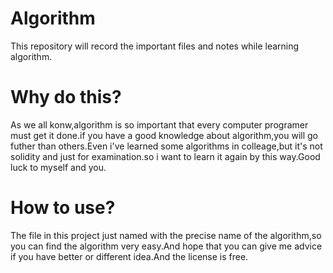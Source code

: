 # Algorithm
This repository will record the important files and notes while learning algorithm.

# Why do this?
As we all konw,algorithm is so important that every computer programer must get it done.if you have a good knowledge about algorithm,you will go futher than others.Even i've learned some algorithms in colleage,but it's not solidity and just for examination.so i want to learn it again by this way.Good luck to myself and you.

# How to use?
The file in this project just named with the precise name of the algorithm,so you can find the algorithm very easy.And hope that you can give me advice if you have better or different idea.And the license is free.
